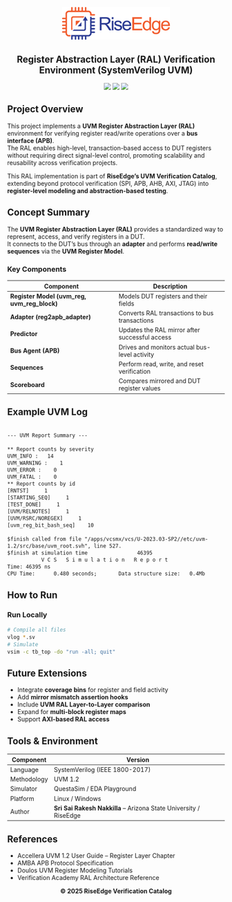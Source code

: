<!-- PROJECT BANNER -->
<p align="center">
  <img src="../assets/logo.png" alt="RiseEdge Logo" width="250"/>
</p>

<h2 align="center">Register Abstraction Layer (RAL) Verification Environment (SystemVerilog UVM)</h2>

<p align="center">
  <!-- <a href="https://www.edaplayground.com/x/d5AV"><b> Run on EDA Playground</b></a><br> -->
  <img src="https://img.shields.io/badge/Language-SystemVerilog-blue.svg"/>
  <img src="https://img.shields.io/badge/Methodology-UVM%201.2-green.svg"/>
  <img src="https://img.shields.io/badge/Simulator-VCS%2FEDAPlayground-orange.svg"/>
</p>

## Project Overview

This project implements a **UVM Register Abstraction Layer (RAL)** environment for verifying register read/write operations over a **bus interface (APB)**.  
The RAL enables high-level, transaction-based access to DUT registers without requiring direct signal-level control, promoting scalability and reusability across verification projects.

This RAL implementation is part of **RiseEdge’s UVM Verification Catalog**, extending beyond protocol verification (SPI, APB, AHB, AXI, JTAG) into **register-level modeling and abstraction-based testing**.


## Concept Summary

The **UVM Register Abstraction Layer (RAL)** provides a standardized way to represent, access, and verify registers in a DUT.  
It connects to the DUT’s bus through an **adapter** and performs **read/write sequences** via the **UVM Register Model**.

### Key Components

| Component | Description |
|------------|--------------|
| **Register Model (uvm_reg, uvm_reg_block)** | Models DUT registers and their fields |
| **Adapter (reg2apb_adapter)** | Converts RAL transactions to bus transactions |
| **Predictor** | Updates the RAL mirror after successful access |
| **Bus Agent (APB)** | Drives and monitors actual bus-level activity |
| **Sequences** | Perform read, write, and reset verification |
| **Scoreboard** | Compares mirrored and DUT register values |


## Example UVM Log

```

--- UVM Report Summary ---

** Report counts by severity
UVM_INFO :   14
UVM_WARNING :    1
UVM_ERROR :    0
UVM_FATAL :    0
** Report counts by id
[RNTST]     1
[STARTING_SEQ]     1
[TEST_DONE]     1
[UVM/RELNOTES]     1
[UVM/RSRC/NOREGEX]     1
[uvm_reg_bit_bash_seq]    10

$finish called from file "/apps/vcsmx/vcs/U-2023.03-SP2//etc/uvm-1.2/src/base/uvm_root.svh", line 527.
$finish at simulation time                46395
           V C S   S i m u l a t i o n   R e p o r t 
Time: 46395 ns
CPU Time:      0.480 seconds;       Data structure size:   0.4Mb

````

## How to Run

<!-- ### Run Online
**EDA Playground Link:** [https://www.edaplayground.com/x/d5AV](https://www.edaplayground.com/x/d5AV)

1. Open the link  
2. Choose **SystemVerilog + UVM 1.2**  
3. Click **Run**  
4. Observe RAL build and access logs in the transcript -->

### Run Locally
```bash
# Compile all files
vlog *.sv
# Simulate
vsim -c tb_top -do "run -all; quit"
````

## Future Extensions

* Integrate **coverage bins** for register and field activity
* Add **mirror mismatch assertion hooks**
* Include **UVM RAL Layer-to-Layer comparison**
* Expand for **multi-block register maps**
* Support **AXI-based RAL access**

## Tools & Environment

| Component   | Version                                                           |
| ----------- | ----------------------------------------------------------------- |
| Language    | SystemVerilog (IEEE 1800-2017)                                    |
| Methodology | UVM 1.2                                                           |
| Simulator   | QuestaSim / EDA Playground                                        |
| Platform    | Linux / Windows                                                   |
| Author      | **Sri Sai Rakesh Nakkilla** – Arizona State University / RiseEdge |


## References

* Accellera UVM 1.2 User Guide – Register Layer Chapter
* AMBA APB Protocol Specification
* Doulos UVM Register Modeling Tutorials
* Verification Academy RAL Architecture Reference


<p align="center">
  <b>© 2025 RiseEdge Verification Catalog</b><br>
</p>

